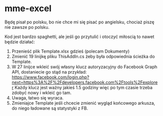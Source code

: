 # mme-excel

Będę pisał po polsku, bo nie chce mi się pisać po angielsku, chociaż piszę nie zawsze po polsku.

Kod jest bardzo spaghetti, ale jeśli go przytulić i otoczyć miłoscią to nawet będzie działać:

1. Przenieść plik Template.xlsx gdzieś (polecam Dokumenty)
2. Zmienić 19 linijkę pliku ThisAddIn.cs żeby była odpowiednia ścieżka do Template.
3. W 27 linijce wkleić swój własny klucz autoryzacyjny do Facebook Graph API, dostaniecie go stąd na przykład: https://www.facebook.com/login.php?next=https%3A%2F%2Fdevelopers.facebook.com%2Ftools%2Fexplorer
Każdy klucz jest ważny jakieś 1.5 godziny więc po tym czasie trzeba zdobyć nowy i wkleić go tam.
4. Uwaga, łatwo się wyraca.
5. Zmieniajce Template jeśli chcecie zmienić wygląd końcowego arkusza, do niego ładowane są statystyki z FB.
